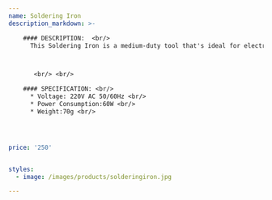 ```yaml
---
name: Soldering Iron
description_markdown: >-

    #### DESCRIPTION:  <br/>
      This Soldering Iron is a medium-duty tool that's ideal for electronics repair as well as many hobbies and electrical applications. It heats up to approximately 450 degrees Celcius and is recommended for medium-duty applications such as electronics repair and hobby work.



       <br/> <br/>

    #### SPECIFICATION: <br/>
      * Voltage: 220V AC 50/60Hz <br/>
      * Power Consumption:60W <br/>
      * Weight:70g <br/>




price: '250'


styles:
  - image: /images/products/solderingiron.jpg

---
```

